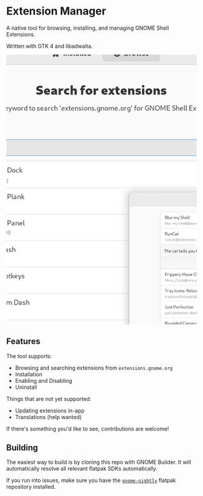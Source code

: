 # Extension Manager
A native tool for browsing, installing, and managing GNOME Shell Extensions.

Written with GTK 4 and libadwaita.

![Screenshot of the main GUI](data/screenshot-combined.png)

## Features
The tool supports:
 - Browsing and searching extensions from `extensions.gnome.org`
 - Installation
 - Enabling and Disabling
 - Uninstall
 
Things that are not yet supported:
 - Updating extensions in-app
 - Translations (help wanted)

If there's something you'd like to see, contributions are welcome!

## Building
The easiest way to build is by cloning this repo with GNOME Builder. It
will automatically resolve all relevant flatpak SDKs automatically.

If you run into issues, make sure you have the [`gnome-nightly`](https://wiki.gnome.org/Apps/Nightly)
flatpak repository installed.
